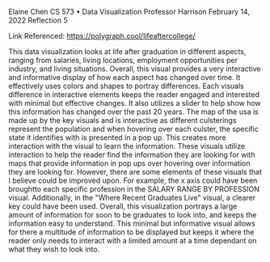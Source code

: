 Elaine Chen
CS 573 • Data Visualization
Professor Harrison
February 14, 2022
Reflection 5

Link Referenced: https://polygraph.cool/lifeaftercollege/

This data visualization looks at life after graduation in different aspects, ranging from salaries, living locations, employment opportunities per industry, and living situations. Overall, this visual provides a very interactive and informative display of how each aspect has changed over time. It effectively uses colors and shapes to portray differences. Each visuals difference in interactive elements keeps the reader engaged and interested with minimal but effective changes. It also utilizes a slider to help show how this information has changed over the past 20 years. The map of the usa is made up by the key visuals and is interactive as different culsterings represent the population and when hovering over each culster, the specific state it identifies with is presented in a pop up. This creates more interaction with the visual to learn the information. These visuals utilize interaction to help the reader find the information they are looking for with maps that provide information in pop ups over hovering over information they are looking for. However, there are some elements of these visuals that I believe could be improved upon. For example, the x axis could have been broughtto each specific profession in the SALARY RANGE BY PROFESSION visual. Additionally, in the "Where Recent Graduates Live" visual, a clearer key could have been used. Overall, this visualization portrays a large amount of information for soon to be graduates to look into, and keeps the information easy to understand. This minimal but informative visual allows for there a multitude of information to be displayed but keeps it where the reader only needs to interact with a limited amount at a time dependant on what they wish to look into. 